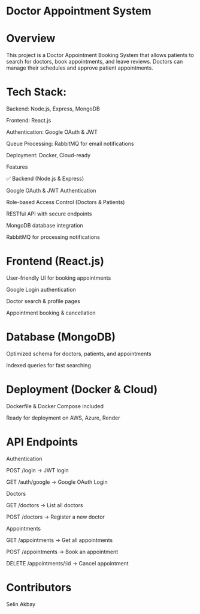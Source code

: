 # Doctor Appointment System

# Overview

This project is a Doctor Appointment Booking System that allows patients to search for doctors, book appointments, and leave reviews. Doctors can manage their schedules and approve patient appointments.

# Tech Stack:

Backend: Node.js, Express, MongoDB

Frontend: React.js

Authentication: Google OAuth & JWT

Queue Processing: RabbitMQ for email notifications

Deployment: Docker, Cloud-ready

Features

✅ Backend (Node.js & Express)

Google OAuth & JWT Authentication

Role-based Access Control (Doctors & Patients)

RESTful API with secure endpoints

MongoDB database integration

RabbitMQ for processing notifications

# Frontend (React.js)

User-friendly UI for booking appointments

Google Login authentication

Doctor search & profile pages

Appointment booking & cancellation

# Database (MongoDB)

Optimized schema for doctors, patients, and appointments

Indexed queries for fast searching

# Deployment (Docker & Cloud)

Dockerfile & Docker Compose included

Ready for deployment on AWS, Azure, Render

# API Endpoints

Authentication

POST /login → JWT login

GET /auth/google → Google OAuth Login

Doctors

GET /doctors → List all doctors

POST /doctors → Register a new doctor

Appointments

GET /appointments → Get all appointments

POST /appointments → Book an appointment

DELETE /appointments/:id → Cancel appointment

# Contributors

Selin Akbay

